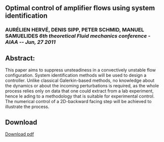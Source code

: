 ## Optimal control of amplifier flows using system identification 

### AURÉLIEN HERVÉ, DENIS SIPP, PETER SCHMID, MANUEL SAMUELIDES *6th theoretical Fluid mechanics conference - AIAA -- Jun, 27 2011* 

## Abstract:
This paper aims to suppress unsteadiness in a convectively unstable flow configuration. System identification methods will be used to design a controller. Unlike classical Galerkin-based methods, no knowledge about the dynamics or about the incoming perturbations is required, as the whole process relies only on data that one could extract from a lab experiment, hence le ading to a methodology that is suitable for experimental control. The numerical control of a 2D-backward facing step will be achieved to illustrate the process.

## Download
[Download pdf](https://github.com/aherve/publications/raw/master/2011/AIAA_2011/AIAA_slides.pdf)
